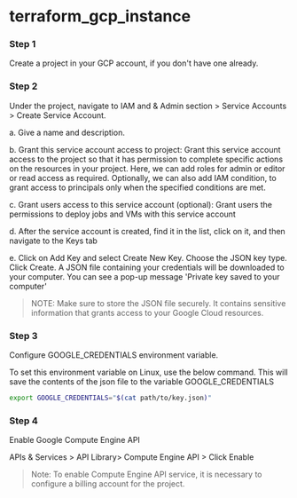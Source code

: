 # terraform_gcp_instance


### Step 1 

Create a project in your GCP account, if you don't have one already.

### Step 2 

Under the project, navigate to IAM and & Admin section > Service Accounts >  Create Service Account.

a. Give a name and description.

b. Grant this service account access to project: Grant this service account access to the project so that it has permission to complete specific actions on the resources in your project. Here, we can 
   add roles for admin or editor or read access as required. Optionally, we can also add IAM condition, to grant access to principals only when the specified conditions are met.
   
c. Grant users access to this service account (optional): Grant users the permissions to deploy jobs and VMs with this service account

d. After the service account is created, find it in the list, click on it, and then navigate to the Keys tab

e. Click on Add Key and select Create New Key.
   Choose the JSON key type. Click Create. A JSON file containing your credentials will be downloaded to your computer. You can see a pop-up message 'Private key saved to your computer'

> NOTE: Make sure to store the JSON file securely. It contains sensitive information that grants access to your Google Cloud resources.

### Step 3

Configure GOOGLE_CREDENTIALS environment variable. 

To set this environment variable on Linux, use the below command. This will save the contents of the json file to the variable GOOGLE_CREDENTIALS
```sh
export GOOGLE_CREDENTIALS="$(cat path/to/key.json)"
```
### Step 4 

Enable Google Compute Engine API

APIs & Services > API Library> Compute Engine API > Click Enable

> Note: To enable Compute Engine API service, it is necessary to configure a billing account for the project.



